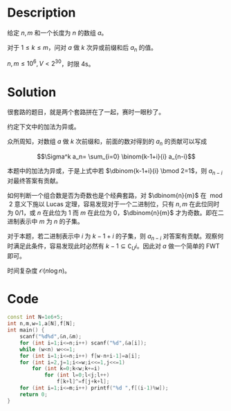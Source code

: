 # Description

给定 $n,m$ 和一个长度为 $n$ 的数组 $a$。

对于 $1 \le k \le m$，问对 $a$ 做 $k$ 次异或前缀和后 $a_n$ 的值。

$n,m \le 10^6,V < 2^{30}$，时限 4s。

# Solution

很套路的题目，就是两个套路拼在了一起，赛时一眼秒了。

约定下文中的加法为异或。

众所周知，对数组 $a$ 做 $k$ 次前缀和，前面的数对得到的 $a_n$ 的贡献可以写成

$$\Sigma^k a_n= \sum_{i=0} \binom{k-1+i}{i} a_{n-i}$$

本题中的加法为异或，于是上式中若 $\dbinom{k-1+i}{i} \bmod 2=1$，则 $a_{n-i}$ 对最终答案有贡献。

如何判断一个组合数是否为奇数也是个经典套路，对 $\dbinom{n}{m}$ 在 $\bmod 2$ 意义下施以 Lucas 定理，容易发现对于一个二进制位，只有 $n,m$ 在此位同时为 $0/1$，或 $n$ 在此位为 $1$ 而 $m$ 在此位为 $0$，$\dbinom{n}{m}$ 才为奇数。即在二进制表示中 $m$ 为 $n$ 的子集。

对于本题，若二进制表示中 $i$ 为 $k-1+i$ 的子集，则 $a_{n-i}$ 对答案有贡献。观察何时满足此条件，容易发现此时必然有 $k-1 \subseteq \complement_U i$。因此对 $a$ 做一个简单的 FWT 即可。

时间复杂度 $\mathcal O(n \log n)$。

# Code

```cpp
const int N=1e6+5;
int n,m,w=1,a[N],f[N];
int main() {
	scanf("%d%d",&n,&m);
	for (int i=1;i<=n;i++) scanf("%d",&a[i]);
	while (w<n) w<<=1;
	for (int i=1;i<=n;i++) f[w-n+i-1]=a[i];
	for (int i=2,j=1;i<=w;i<<=1,j<<=1)
		for (int k=0;k<w;k+=i)
			for (int l=0;l<j;l++)
				f[k+l]^=f[j+k+l];
	for (int i=1;i<=m;i++) printf("%d ",f[(i-1)%w]);
	return 0;
}
```
